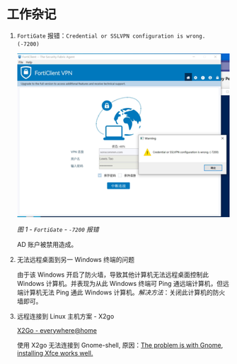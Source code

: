 # 工作杂记

1. `FortiGate` 报错：`Credential or SSLVPN configuration is wrong. (-7200)`

    ![`FortiGate` - `-7200` 报错](images/20_01.png)

    *图 1 - `FortiGate` - `-7200` 报错*

    AD 账户被禁用造成。

2. 无法远程桌面到另一 Windows 终端的问题

    由于该 Windows 开启了防火墙，导致其他计算机无法远程桌面控制此 Windows 计算机。并表现为从此 Windows 终端可 Ping 通远端计算机，但远端计算机无法 Ping 通此 Windows 计算机。*解决方法*：关闭此计算机的防火墙即可。

3. 远程连接到 Linux 主机方案 - X2go

    [X2Go - everywhere@home](https://wiki.x2go.org)

    使用 X2go 无法连接到 Gnome-shell, 原因：[The problem is with Gnome, installing Xfce works well.](https://unix.stackexchange.com/a/322350)
